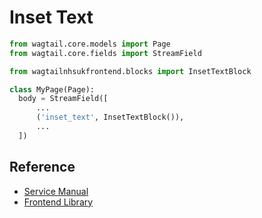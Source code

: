 # Inset Text

```py
from wagtail.core.models import Page
from wagtail.core.fields import StreamField

from wagtailnhsukfrontend.blocks import InsetTextBlock

class MyPage(Page):
  body = StreamField([
      ...
      ('inset_text', InsetTextBlock()),
      ...
  ])
```

## Reference

* [Service Manual](https://service-manual.nhs.uk/design-system/components/inset-text)
* [Frontend Library](https://github.com/nhsuk/nhsuk-frontend/tree/master/packages/components/inset-text)
